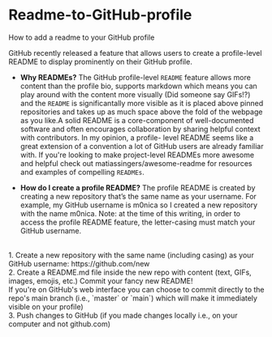 # Readme-to-GitHub-profile
How to add a readme to your GitHub profile

GitHub recently released a feature that allows users to create a profile-level README to display prominently on their GitHub profile.
- <b>Why READMEs?</b>
The GitHub profile-level `README` feature allows more content than the profile bio, supports markdown which means you can play around with the content more visually (Did someone say GIFs!?) and the `README` is significantally more visible as it is placed above pinned repositories and takes up as much space above the fold of the webpage as you like.A solid README is a core-component of well-documented software and often encourages collaboration by sharing helpful context with contributors. In my opinion, a profile-   level README seems like a great extension of a convention a lot of GitHub users are already familiar with. If you're looking to make project-level READMEs more awesome and      helpful check out matiassingers/awesome-readme for resources and examples of compelling `READMEs`.

- <b>How do I create a profile README?</b>
The profile README is created by creating a new repository that’s the same name as your username. For example, my GitHub username is m0nica so I created a new repository with the name m0nica. Note: at the time of this writing, in order to access the profile README feature, the letter-casing must match your GitHub username.
<br />
1. Create a new repository with the same name (including casing) as your GitHub username: https://github.com/new <br />
2. Create a README.md file inside the new repo with content (text, GIFs, images, emojis, etc.)
      Commit your fancy new README! <br />
If you're on GitHub's web interface you can choose to commit directly to the repo's main branch (i.e., `master` or `main`) which will make it immediately visible on your profile) <br />
3. Push changes to GitHub (if you made changes locally i.e., on your computer and not github.com)

